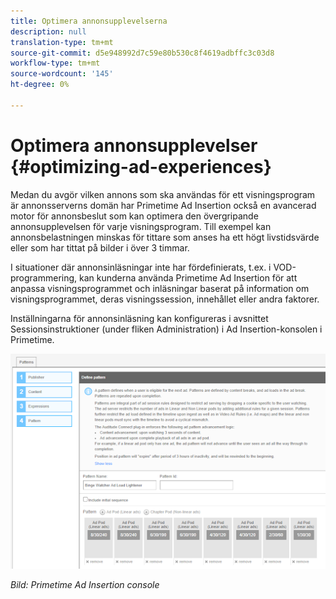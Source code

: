 ```yaml
---
title: Optimera annonsupplevelserna
description: null
translation-type: tm+mt
source-git-commit: d5e948992d7c59e80b530c8f4619adbffc3c03d8
workflow-type: tm+mt
source-wordcount: '145'
ht-degree: 0%

---
```



# Optimera annonsupplevelser {#optimizing-ad-experiences}

Medan du avgör vilken annons som ska användas för ett visningsprogram är annonsserverns domän har Primetime Ad Insertion också en avancerad motor för annonsbeslut som kan optimera den övergripande annonsupplevelsen för varje visningsprogram. Till exempel kan annonsbelastningen minskas för tittare som anses ha ett högt livstidsvärde eller som har tittat på bilder i över 3 timmar.

I situationer där annonsinläsningar inte har fördefinierats, t.ex. i VOD-programmering, kan kunderna använda Primetime Ad Insertion för att anpassa visningsprogrammet och inläsningar baserat på information om visningsprogrammet, deras visningssession, innehållet eller andra faktorer.

Inställningarna för annonsinläsning kan konfigureras i avsnittet Sessionsinstruktioner (under fliken Administration) i Ad Insertion-konsolen i Primetime.

![Konfigurera och läsa in inställningar i avsnittet Sessionsregler i konsolen Ad Insertion](/help/primetime-ad-insertion/assets/ad-insertion-console.png)

*Bild: Primetime Ad Insertion console*
